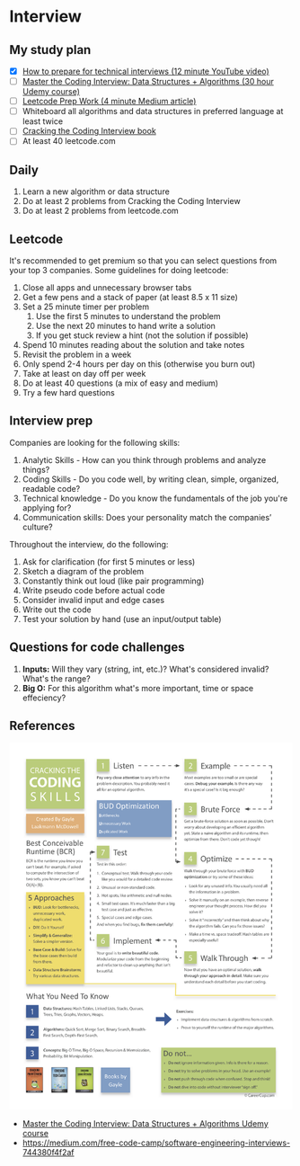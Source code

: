 # Interview

## My study plan

- [x] [How to prepare for technical interviews (12 minute YouTube video)](https://www.youtube.com/watch?v=fbRSDn5YK_k)
- [ ] [Master the Coding Interview: Data Structures + Algorithms (30 hour Udemy course)](https://www.udemy.com/course/master-the-coding-interview-data-structures-algorithms)
- [ ] [Leetcode Prep Work (4 minute Medium article)](https://bit.ly/2ZjAkBf)
- [ ] Whiteboard all algorithms and data structures in preferred language at least twice
- [ ] [Cracking the Coding Interview book](https://www.amazon.ca/Cracking-Coding-Interview-Programming-Questions/dp/0984782850)
- [ ] At least 40 leetcode.com

## Daily

1. Learn a new algorithm or data structure
1. Do at least 2 problems from Cracking the Coding Interview
1. Do at least 2 problems from leetcode.com

## Leetcode

It's recommended to get premium so that you can select questions from your top 3 
companies. Some guidelines for doing leetcode:

1. Close all apps and unnecessary browser tabs
1. Get a few pens and a stack of paper (at least 8.5 x 11 size)
1. Set a 25 minute timer per problem
      1. Use the first 5 minutes to understand the problem
      1. Use the next 20 minutes to hand write a solution
      1. If you get stuck review a hint (not the solution if possible)
1. Spend 10 minutes reading about the solution and take notes
1. Revisit the problem in a week
1. Only spend 2-4 hours per day on this (otherwise you burn out)
1. Take at least on day off per week
1. Do at least 40 questions (a mix of easy and medium)
1. Try a few hard questions

## Interview prep

Companies are looking for the following skills:
1. Analytic Skills - How can you think through problems and analyze things?
1. Coding Skills - Do you code well, by writing clean, simple, organized, readable code?
1. Technical knowledge - Do you know the fundamentals of the job you're applying for?
1. Communication skills: Does your personality match the companies’ culture?

Throughout the interview, do the following:
1. Ask for clarification (for first 5 minutes or less)
1. Sketch a diagram of the problem
1. Constantly think out loud (like pair programming)
1. Write pseudo code before actual code
1. Consider invalid input and edge cases
1. Write out the code
1. Test your solution by hand (use an input/output table)

## Questions for code challenges

1. **Inputs:** Will they vary (string, int, etc.)? What's considered invalid? What's the range?
1. **Big O:** For this algorithm what's more important, time or space effeciency?

## References

![Cracking the coding skills chart](/images/cracking_the_coding_skills.png)

- [Master the Coding Interview: Data Structures + Algorithms Udemy course](https://www.udemy.com/course/master-the-coding-interview-data-structures-algorithms)
- https://medium.com/free-code-camp/software-engineering-interviews-744380f4f2af
